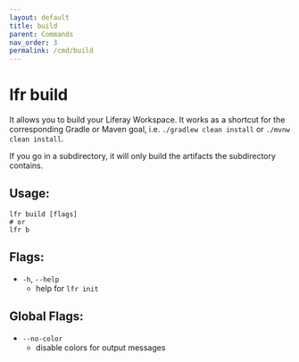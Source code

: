 ```yaml
---
layout: default
title: build
parent: Commands
nav_order: 3
permalink: /cmd/build
---
```


# lfr build

It allows you to build your Liferay Workspace. It works as a shortcut for the corresponding Gradle or Maven goal, i.e. `./gradlew clean install` or `./mvnw clean install`.

If you go in a subdirectory, it will only build the artifacts the subdirectory contains.

## Usage:
```shell
lfr build [flags]
# or
lfr b
```

## Flags:
- `-h`, `--help`
  - help for `lfr init`

## Global Flags:
- `--no-color`
  - disable colors for output messages